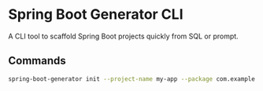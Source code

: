 # Spring Boot Generator CLI

A CLI tool to scaffold Spring Boot projects quickly from SQL or prompt.

## Commands

```bash
spring-boot-generator init --project-name my-app --package com.example
```
